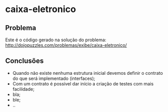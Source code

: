 # caixa-eletronico

## Problema
Este é o código gerado na solução do problema: http://dojopuzzles.com/problemas/exibe/caixa-eletronico/

## Conclusões
- Quando não existe nenhuma estrutura inicial devemos definir o contrato do que será implementado (interfaces);
- Com um contrato é possível dar início a criação de testes com mais facilidade;
- bla;
- ble;
- ..
